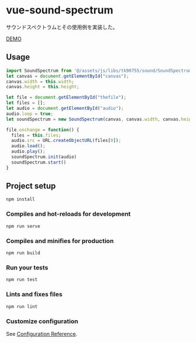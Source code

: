 # vue-sound-spectrum
サウンドスペクトラムとその使用例を実装した。

[DEMO](https://tktr90755.github.io/vue-sound-spectrum/) 

## Usage
```js
import SoundSpectrum from '@/assets/js/libs/tk90755/sound/SoundSpectrum.js'
let canvas = document.getElementById("canvas");
canvas.width = this.width;
canvas.height = this.height;

let file = document.getElementById("thefile");
let files = [];
let audio = document.getElementById("audio");
audio.loop = true;
let soundSpectrum = new SoundSpectrum(canvas, canvas.width, canvas.height);

file.onchange = function() {
  files = this.files;
  audio.src = URL.createObjectURL(files[0]);
  audio.load();
  audio.play();
  soundSpectrum.init(audio)
  soundSpectrum.start()
}
```
## Project setup
```
npm install
```

### Compiles and hot-reloads for development
```
npm run serve
```

### Compiles and minifies for production
```
npm run build
```

### Run your tests
```
npm run test
```

### Lints and fixes files
```
npm run lint
```

### Customize configuration
See [Configuration Reference](https://cli.vuejs.org/config/).
